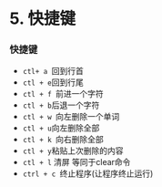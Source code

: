 # 5. 快捷键

### 快捷键

- `ctl+ a `回到⾏⾸
- `ctl + e`回到⾏尾
- `ctl + f `前进⼀个字符
- `ctl + b`后退⼀个字符
- `ctl + w `向左删除⼀个单词
- `ctl + u`向左删除全部
- `ctl + k `向右删除全部
- `ctl + y`粘贴上次删除的内容
- `ctl + l` 清屏  		 等同于clear命令
- `ctrl + c `终止程序(让程序终止运行)

